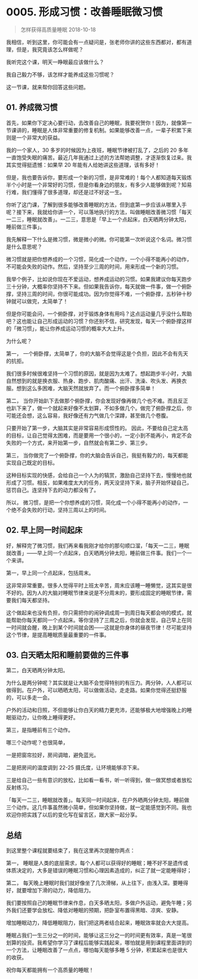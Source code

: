 # 0005. 形成习惯：改善睡眠微习惯
> 怎样获得高质量睡眠
2018-10-18

我相信，听到这里，你可能会有一点疑问是，张老师你讲的这些东西都对，都有道理，但是，我究竟该怎么样做呢？

我听完这个课，明天一睁眼最应该做什么？

我自己毅力不够，该怎样才能养成这些习惯呢？

这一节课，就来帮你回答这些问题。

## 01. 养成微习惯

首先，如果你下定决心要行动，去改善自己的睡眠，我要祝贺你！因为，就像第一节课讲的，睡眠是人体非常重要的修复机制。如果能够改善一点，一辈子积累下来则是一个非常大的获益。

我的一个家人，30 多岁的时候因为上夜班，睡眠节律被打乱了，之后的 20 多年一直饱受失眠的痛苦。最近几年我通过上述的方法帮她调整，才逐渐恢复过来。我其实觉得挺遗憾：如果早 20 年能有人给她讲这些道理，该有多好！

但是，我也要告诉你，要形成一个新的习惯，是非常难的！每个人都知道每天锻炼半个小时是一个非常好的习惯，但是你看身边的朋友，有多少人能够做到呢？知易行难，我们懂得了很多道理，却还是过不好这一生。

你听了这门课，了解到很多能够改善睡眠的方法，但到底第一步应该从哪里入手呢？接下来，我就给你讲一个，可以落地执行的方法，叫做睡眠改善微习惯「每天一二三，睡眠就改善」。一二三，意思是「早上一个点起床，白天晒两分钟太阳，睡前做三件事」。

我先解释一下什么是微习惯，微是微小的微。你可能第一次听说这个名词。微习惯是什么意思呢？

微习惯就是把你想养成的一个习惯，简化成一个动作，一个小得不能再小的动作，不可能会失败的动作。然后，坚持至少三周的时间，用来形成一个新的习惯。

我举个例子，比如说你现在不爱运动，想养成运动的习惯。如果我建议你每天跑步三十分钟，大概率你坚持不下来。但如果我告诉你，每天就做一件事，做一个俯卧撑，坚持三周的时间，你很可能成功。因为你觉得不难，一个俯卧撑，五秒钟十秒钟就可以做完，太简单了！

但是你可能会问，一个俯卧撑，对于锻炼身体有用吗？这点运动量几乎没什么帮助吧？这也能让自己形成运动的习惯？你还别不信，研究发现，每天一个俯卧撑这样的「微习惯」，能让你养成运动习惯的概率大大上升。

为什么呢？

第一， 一个俯卧撑，太简单了，你的大脑不会觉得这是个负担，因此不会有先天的抗拒。

我们很多时候很难坚持一个习惯的原因，就是因为太难了。想起跑步半小时，大脑自然想到的就是换衣服、热身、跑步、肌肉酸痛、出汗、洗澡、吹头发、再换衣服。想到这么多困难，大脑天然就放弃了。而一个俯卧撑多简单！

第二， 当你开始趴下去做那个俯卧撑，你会发现好像再做几个也不难。而且反正也趴下来了，做一个就起来好像不太划算，不如多做几个。做完了俯卧撑之后，你可能还会想，这么容易，我好像还有力气做几个深蹲，甚至做几个卷腹。

只要开始了第一步，大脑其实是非常容易形成惯性的。 因此，不要给自己定太高的目标，让自己觉得太困难，而是要用一个很小的，一定小到不能再小，肯定不会失败的一个方式，来开始第一步，自然就会有第二步、第三步。

第三， 当你做完了一个俯卧撑，你的大脑会告诉自己，我挺有毅力的，每天都能实现自己既定的目标。

这种目标实现的快感，会给自己一个人为的犒赏，激励自己坚持下去，慢慢地也就形成了习惯。相反，如果难度太大的任务，两天没坚持下来，脑子开始怀疑自己，惩罚自己。连坚持下去的动力都没有了。

所以， 微习惯，是把一个你想养成的习惯，简化成一个小得不能再小的动作，一个绝不会失败的行动，坚持三周以上的时间。

## 02. 早上同一时间起床

好，解释完了微习惯，我们再来看我刚才给你的那句顺口溜，「每天一二三，睡眠就改善」——早上同一个点起床，白天晒两分钟太阳，睡前做三件事。我们一个一个来讲。

第一，早上同一个点起床，包括周末。 

这非常非常重要。很多人觉得平时上班太辛苦，周末应该睡一睡懒觉，这其实是很不好的。因为人的大脑对睡眠节律来说是不分周末的，要形成固定的睡眠节律，需要我们每天都坚持。

这个做起来也没有负担，你只需把你的闹钟调成周一到周日每天都会响的模式，就能帮助你每天都同一个点起床。等你坚持了三周之后，你就会发现，自己早上在同一时间就会醒，晚上到某个时间就会困——这就是你身体的昼夜节律！尽可能坚持这个节律，是提高睡眠质量最重要的一件事。

## 03. 白天晒太阳和睡前要做的三件事

第二，白天晒两分钟太阳。

为什么是两分钟呢？其实就是让大脑不会觉得特别的有压力。两分钟，人人都可以做得到。在户外，可以晒晒太阳，可以做做活动，走走路。如果你觉得还挺舒服的，可以多走一会。

户外的活动和日照，不但能够让你白天的精力更充沛，还能够极大地增强晚上的睡眠驱动力，让你晚上睡得更好。

第三，是指睡前有三个动作。

哪三个动作呢？也很简单，

一是把窗帘拉好，房间调暗，避免蓝光。

二是把房间的温度调到 22-25 摄氏度，让环境能够凉下来。

三是给自己一些有意识的放松，比如看一看书，听一听得到，做一做冥想或者放松反射练习。

「每天一二三，睡眠就改善」。每天同一时间起床，在户外晒两分钟太阳，睡前做三个动作。这几件事虽然微小简单，但如果你坚持做，就一定能感觉到不同。我也欢迎你把实践了以后的变化写在留言区，跟大家一起分享。

## 总结

到这里整个课程就要结束了，我在这里再次提醒你两点：

第一， 睡眠是人类的底层需求，每个人都可以获得好的睡眠；睡不好不是遗传或体质决定的，大多是错误的睡眠习惯和心理因素造成的，纠正了就一定能睡得好；

第二， 每天晚上睡眠时我们就好像坐了几次滑梯，从上往下，由浅入深。要睡得好，就要增加下滑的动力，降低阻力。

我们要按照自己的睡眠节律来作息，白天多晒太阳，多做户外运动，避免午睡；另外我们还要学会放松、降低对睡眠的预期，把卧室布置得黑暗、凉爽、安静。 

增加睡眠动力，降低睡眠阻力，我们把这两者结合起来，睡眠效率就会大大提高。

睡眠占我们一生三分之一的时间，能够让这三分之一的时间更有效率，真是一笔很划算的投资。我希望你学习了课程后能够实践起来，哪怕就是用到课程里面讲到的一个方法，让睡眠改善了一点点，哪怕每天能够多睡 5 分钟，积累起来也是很大的收获。

祝你每天都能拥有一个高质量的睡眠！


